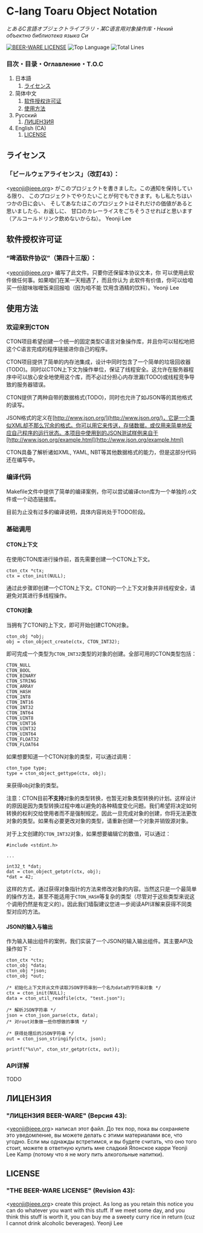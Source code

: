 # C-lang Toaru Object Notation
_とあるC言語オブジェクトライブラリ・某C语言用对象操作库・Некий объектно библиотека языка Си_

[![BEER-WARE LICENSE](https://img.shields.io/badge/license-BEER--WARE%F0%9F%8D%9B-blue.svg)](https://github.com/yeonzi/cton/blob/current/LICENSE)
![Top Language](https://img.shields.io/github/languages/top/yeonzi/cton?color=00cc00)
![Total Lines](https://img.shields.io/tokei/lines/github/yeonzi/cton?color=00cc00)


### 目次・目录・Оглавление・T.O.C

1. 日本語
	1. [ライセンス](#ライセンス)
2. 简体中文
	1. [软件授权许可证](#软件授权许可证)
	2. [使用方法](#使用方法)
3. Русский
	1. [ЛИЦЕНЗИЯ](#ЛИЦЕНЗИЯ)
4. English (CA)
	1. [LICENSE](#LICENSE)


## ライセンス

### 「ビールウェアライセンス」（改訂43）：

\<yeonji@ieee.org> がこのプロジェクトを書きました。この通知を保持している限り、
このプロジェクトでやりたいことが何でもできます。もし私たちはいつかの日に会い、
そしてあなたはこのプロジェクトはそれだけの価値があると思いましたら、お返しに、
甘口のカレーライスをごちそうさせればと思います（アルコールドリンク飲めないからね）。
Yeonji Lee


## 软件授权许可证

### “啤酒软件协议”（第四十三版）：

\<yeonji@ieee.org> 编写了此文件。只要你还保留本协议文本，你
可以使用此软件做任何事。如果咱们在某一天相遇了，而且你认为
此软件有价值，你可以给咱买一份甜味咖喱饭来回报咱（因为咱不能
饮用含酒精的饮料）。Yeonji Lee

## 使用方法

### 欢迎来到CTON

CTON项目希望创建一个统一的固定类型C语言对象操作库，并且你可以轻松地把这个C语言完成的程序链接进你自己的程序。

CTON项目提供了简单的内存池集成，设计中同时包含了一个简单的垃圾回收器(TODO)。同时以CTON上下文为操作单位，保证了线程安全。这允许在服务器程序中可以放心安全地使用这个库，而不必过分担心内存泄漏(TODO)或线程竞争导致的服务器错误。

CTON提供了两种自带的数据格式(TODO)，同时也允许了如JSON等的其他格式的读写。

JSON格式的定义在[http://www.json.org/](http://www.json.org/)，它是一个类似XML却不那么冗余的格式。你可以用它来传送，存储数据，或仅用来简单地反应自己程序的运行状态。本项目中使用到的JSON测试样例来自于[http://www.json.org/example.html](http://www.json.org/example.html)

CTON具备了解析诸如XML, YAML, NBT等其他数据格式的能力，但是这部分代码还在编写中。

### 编译代码

Makefile文件中提供了简单的编译案例，你可以尝试编译cton库为一个单独的.o文件或一个动态链接库。

目前为止没有过多的编译说明，具体内容尚处于TODO阶段。

### 基础调用

#### CTON上下文

在使用CTON库进行操作前，首先需要创建一个CTON上下文。

```
cton_ctx *ctx;
ctx = cton_init(NULL);
```

通过此步骤即创建一个CTON上下文。CTON的一个上下文对象并非线程安全，请避免对其进行多线程操作。

#### CTON对象

当拥有了CTON的上下文，即可开始创建CTON对象。

```
cton_obj *obj;
obj = cton_object_create(ctx, CTON_INT32);
```

即可完成一个类型为`CTON_INT32`类型的对象的创建。全部可用的CTON类型包括：

```
CTON_NULL
CTON_BOOL
CTON_BINARY
CTON_STRING
CTON_ARRAY
CTON_HASH
CTON_INT8
CTON_INT16
CTON_INT32
CTON_INT64
CTON_UINT8
CTON_UINT16
CTON_UINT32
CTON_UINT64
CTON_FLOAT32
CTON_FLOAT64
```

如果想要知道一个CTON对象的类型，可以通过调用：

```
cton_type type;
type = cton_object_gettype(ctx, obj);
```

来获得obj对象的类型。

注意：CTON目前**不支持**对象的类型转换，也暂无对象类型转换的计划。这样设计的原因是因为类型转换过程中难以避免的各种精度变化问题。我们希望将决定如何转换的权利交给使用者而不是强制规定。因此一旦完成对象的创建，你将无法更改对象的类型。如果有必要更改对象的类型，请重新创建一个对象并销毁源对象。

对于上文创建的`CTON_INT32`对象，如果想要编辑它的数值，可以通过：

```
#include <stdint.h>

...

int32_t *dat;
dat = cton_object_getptr(ctx, obj);
*dat = 42;
```

这样的方式，通过获得对象指针的方法来修改对象的内容。当然这只是一个最简单的操作方法，甚至不能适用于`CTON_HASH`等复杂的类型（尽管对于这些类型来说这个调用仍然是有定义的）。因此我们墙裂建议您进一步阅读API详解来获得不同类型对应的方法。

#### JSON的输入与输出

作为输入输出组件的案例，我们实装了一个JSON的输入输出组件。其主要API及操作如下：

```
cton_ctx *ctx;
cton_obj *data;
cton_obj *json;
cton_obj *out;

/* 初始化上下文并从文件读取JSON字符串到一个名为data的字符串对象 */
ctx = cton_init(NULL);
data = cton_util_readfile(ctx, "test.json");

/* 解析JSON字符串 */
json = cton_json_parse(ctx, data);
/* 对root对象做一些你想做的事情 */

/* 获得处理后的JSON字符串 */
out = cton_json_stringify(ctx, json);

printf("%s\n", cton_str_getptr(ctx, out));
```

### API详解

TODO


## ЛИЦЕНЗИЯ

### "ЛИЦЕНЗИЯ BEER-WARE" (Версия 43):
\<yeonji@ieee.org> написал этот файл. До тех пор, пока вы сохраняете 
это уведомление, вы можете делать с этими материалами все, что угодно. 
Если мы однажды встретимся, и вы будете считать, что оно того стоит, 
можете в ответную купить мне сладкий Японское карри Yeonji Lee Kamp (потому что я не могу пить алкогольные напитки).


## LICENSE

### "THE BEER-WARE LICENSE" (Revision 43):

\<yeonji@ieee.org> create this project. As long as you retain this notice you
can do whatever you want with this stuff. If we meet some day, and you think
this stuff is worth it, you can buy me a sweety curry rice in return (cuz
I cannot drink alcoholic beverages). Yeonji Lee
